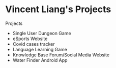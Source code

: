 # Vincent Liang's Projects

Projects
- Single User Dungeon Game
- eSports Website
- Covid cases tracker
- Language Learning Game
- Knowledge Base Forum/Social Media Website
- Water Finder Android App
